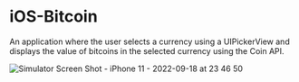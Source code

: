 # iOS-Bitcoin

An application where the user selects a currency using a UIPickerView and displays the
value of bitcoins in the selected currency using the Coin API.

![Simulator Screen Shot - iPhone 11 - 2022-09-18 at 23 46 50](https://user-images.githubusercontent.com/87368234/190921254-8086e897-650f-47a3-9cf0-5ee31f1ebe13.png)


